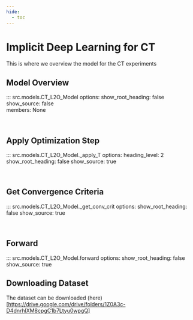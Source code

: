 ```yaml
---
hide:
  - toc
---
```


# Implicit Deep Learning for CT

This is where we overview the model for the CT experiments

<!-- !!! tip "Full Tutorial"
    See the tutorial page for a Jupyter notebook using this model. :fontawesome-regular-face-laugh-wink: -->

<!-- ## Sample Code Usage

Insert sample code

``` py title="bubble_sort.py" linenums="1" hl_lines="2 3"
def bubble_sort(items):
    for i in range(len(items)):
        for j in range(len(items) - 1 - i):
            if items[j] > items[j + 1]:
                items[j], items[j + 1] = items[j + 1], items[j]
``` -->

## Model Overview
::: src.models.CT_L2O_Model
    options:
      show_root_heading: false
      show_source: false  
      members: None

<br>

## Apply Optimization Step    
::: src.models.CT_L2O_Model._apply_T
    options:
      heading_level: 2
      show_root_heading: false
      show_source: true            

<br>

## Get Convergence Criteria
::: src.models.CT_L2O_Model._get_conv_crit
    options:
      show_root_heading: false
      show_source: true       

<br>

## Forward  
::: src.models.CT_L2O_Model.forward
    options:
      show_root_heading: false
      show_source: true        


## Downloading Dataset

The dataset can be downloaded (here)[https://drive.google.com/drive/folders/1Z0A3c-D4dnrhlXM8cpgC1b7Ltyu0wpgQ]
